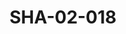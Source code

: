 ---
pid: SHA-02-018
title: SHA-02-018
language: en
collection: Sharhabil Ahmed
original_label: 
rights: Sharhabil Ahmed
location_of_original: Sharhabil Ahmed
photographer_or_studio: 
scanned_from: photograph 12.2 by 16.4
_date: '1962'
location: Ethiopia, Addis Ababa
description: 'Crowd among them Ahmed Mustafa Osman Hussain Khidir al Hawi Sharhabil
  Ahmed Abdel Latif Khidir al Hawi Tayuba '
additional_notes: 
permission_display: 'yes'
on_server: 'no'
on_website: 'no'
permalink: "/archive/en/sha-02-018.html"
layout: photo-page
---